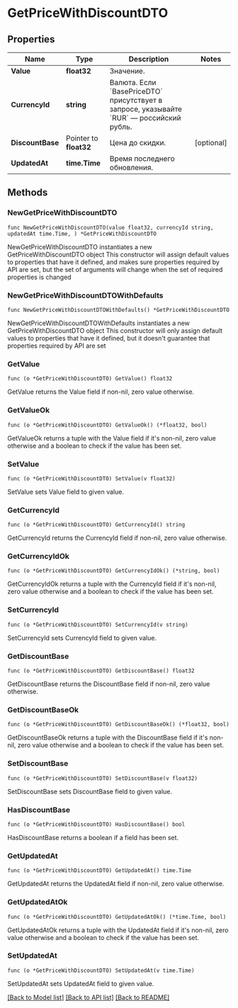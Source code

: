 # GetPriceWithDiscountDTO

## Properties

Name | Type | Description | Notes
------------ | ------------- | ------------- | -------------
**Value** | **float32** | Значение. | 
**CurrencyId** | **string** | Валюта.  Если &#x60;BasePriceDTO&#x60; присутствует в запросе, указывайте &#x60;RUR&#x60; — российский рубль.  | 
**DiscountBase** | Pointer to **float32** | Цена до скидки. | [optional] 
**UpdatedAt** | **time.Time** | Время последнего обновления. | 

## Methods

### NewGetPriceWithDiscountDTO

`func NewGetPriceWithDiscountDTO(value float32, currencyId string, updatedAt time.Time, ) *GetPriceWithDiscountDTO`

NewGetPriceWithDiscountDTO instantiates a new GetPriceWithDiscountDTO object
This constructor will assign default values to properties that have it defined,
and makes sure properties required by API are set, but the set of arguments
will change when the set of required properties is changed

### NewGetPriceWithDiscountDTOWithDefaults

`func NewGetPriceWithDiscountDTOWithDefaults() *GetPriceWithDiscountDTO`

NewGetPriceWithDiscountDTOWithDefaults instantiates a new GetPriceWithDiscountDTO object
This constructor will only assign default values to properties that have it defined,
but it doesn't guarantee that properties required by API are set

### GetValue

`func (o *GetPriceWithDiscountDTO) GetValue() float32`

GetValue returns the Value field if non-nil, zero value otherwise.

### GetValueOk

`func (o *GetPriceWithDiscountDTO) GetValueOk() (*float32, bool)`

GetValueOk returns a tuple with the Value field if it's non-nil, zero value otherwise
and a boolean to check if the value has been set.

### SetValue

`func (o *GetPriceWithDiscountDTO) SetValue(v float32)`

SetValue sets Value field to given value.


### GetCurrencyId

`func (o *GetPriceWithDiscountDTO) GetCurrencyId() string`

GetCurrencyId returns the CurrencyId field if non-nil, zero value otherwise.

### GetCurrencyIdOk

`func (o *GetPriceWithDiscountDTO) GetCurrencyIdOk() (*string, bool)`

GetCurrencyIdOk returns a tuple with the CurrencyId field if it's non-nil, zero value otherwise
and a boolean to check if the value has been set.

### SetCurrencyId

`func (o *GetPriceWithDiscountDTO) SetCurrencyId(v string)`

SetCurrencyId sets CurrencyId field to given value.


### GetDiscountBase

`func (o *GetPriceWithDiscountDTO) GetDiscountBase() float32`

GetDiscountBase returns the DiscountBase field if non-nil, zero value otherwise.

### GetDiscountBaseOk

`func (o *GetPriceWithDiscountDTO) GetDiscountBaseOk() (*float32, bool)`

GetDiscountBaseOk returns a tuple with the DiscountBase field if it's non-nil, zero value otherwise
and a boolean to check if the value has been set.

### SetDiscountBase

`func (o *GetPriceWithDiscountDTO) SetDiscountBase(v float32)`

SetDiscountBase sets DiscountBase field to given value.

### HasDiscountBase

`func (o *GetPriceWithDiscountDTO) HasDiscountBase() bool`

HasDiscountBase returns a boolean if a field has been set.

### GetUpdatedAt

`func (o *GetPriceWithDiscountDTO) GetUpdatedAt() time.Time`

GetUpdatedAt returns the UpdatedAt field if non-nil, zero value otherwise.

### GetUpdatedAtOk

`func (o *GetPriceWithDiscountDTO) GetUpdatedAtOk() (*time.Time, bool)`

GetUpdatedAtOk returns a tuple with the UpdatedAt field if it's non-nil, zero value otherwise
and a boolean to check if the value has been set.

### SetUpdatedAt

`func (o *GetPriceWithDiscountDTO) SetUpdatedAt(v time.Time)`

SetUpdatedAt sets UpdatedAt field to given value.



[[Back to Model list]](../README.md#documentation-for-models) [[Back to API list]](../README.md#documentation-for-api-endpoints) [[Back to README]](../README.md)


